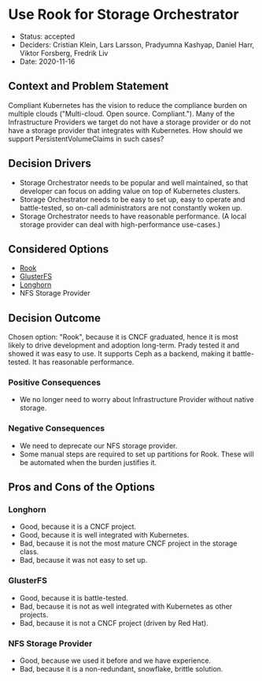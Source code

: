 # Use Rook for Storage Orchestrator

* Status: accepted
* Deciders: Cristian Klein, Lars Larsson, Pradyumna Kashyap, Daniel Harr, Viktor Forsberg, Fredrik Liv
* Date: 2020-11-16

## Context and Problem Statement

Compliant Kubernetes has the vision to reduce the compliance burden on multiple clouds ("Multi-cloud. Open source. Compliant."). Many of the Infrastructure Providers we target do not have a storage provider or do not have a storage provider that integrates with Kubernetes. How should we support PersistentVolumeClaims in such cases?

## Decision Drivers

* Storage Orchestrator needs to be popular and well maintained, so that developer can focus on adding value on top of Kubernetes clusters.
* Storage Orchestrator needs to be easy to set up, easy to operate and battle-tested, so on-call administrators are not constantly woken up.
* Storage Orchestrator needs to have reasonable performance. (A local storage provider can deal with high-performance use-cases.)

## Considered Options

* [Rook](https://rook.io)
* [GlusterFS](https://www.gluster.org/)
* [Longhorn](https://longhorn.io/)
* NFS Storage Provider

## Decision Outcome

Chosen option: "Rook", because it is CNCF graduated, hence it is most likely to drive development and adoption long-term. Prady tested it and showed it was easy to use. It supports Ceph as a backend, making it battle-tested. It has reasonable performance.

### Positive Consequences

* We no longer need to worry about Infrastructure Provider without native storage.

### Negative Consequences

* We need to deprecate our NFS storage provider.
* Some manual steps are required to set up partitions for Rook. These will be automated when the burden justifies it.

## Pros and Cons of the Options <!-- optional -->

### Longhorn

* Good, because it is a CNCF project.
* Good, because it is well integrated with Kubernetes.
* Bad, because it is not the most mature CNCF project in the storage class.
* Bad, because it was not easy to set up.

### GlusterFS

* Good, because it is battle-tested.
* Bad, because it is not as well integrated with Kubernetes as other projects.
* Bad, because it is not a CNCF project (driven by Red Hat).

### NFS Storage Provider

* Good, because we used it before and we have experience.
* Bad, because it is a non-redundant, snowflake, brittle solution.
